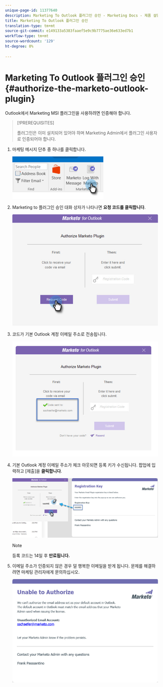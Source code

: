 ```yaml
---
unique-page-id: 11377640
description: Marketing To Outlook 플러그인 승인 - Marketing Docs - 제품 설명서
title: Marketing To Outlook 플러그인 승인
translation-type: tm+mt
source-git-commit: e149133a5383faaef5e9c9b7775ae36e633ed7b1
workflow-type: tm+mt
source-wordcount: '129'
ht-degree: 0%

---
```



# Marketing To Outlook 플러그인 승인 {#authorize-the-marketo-outlook-plugin}

Outlook에서 Marketing MSI 플러그인을 사용하려면 인증해야 합니다.

>[!PREREQUISITES]
>
>플러그인은 이미 설치되어 있어야 하며 Marketing Admin에서 플러그인 사용자로 인증되어야 합니다.

1. 마케팅 메시지 단추 중 하나를 클릭합니다.

   ![](assets/image2016-8-24-16-3a4-3a28.png)

1. Marketing to 플러그인 승인 대화 상자가 나타나면 **요청 코드를 클릭합니다**.

   ![](assets/image2016-8-24-16-3a6-3a51.png)

1. 코드가 기본 Outlook 계정 이메일 주소로 전송됩니다.

   ![](assets/image2016-8-24-16-3a8-3a36.png)

1. 기본 Outlook 계정 이메일 주소가 체크 아웃되면 등록 키가 수신됩니다. 팝업에 입력하고 [제출]을 **클릭합니다**.

   ![](assets/image2016-8-24-16-3a12-3a48.png)

   >[!NOTE]
   >
   >등록 코드는 14일 후 **만료됩니다.**

1. 이메일 주소가 인증되지 않은 경우 덜 행복한 이메일을 받게 됩니다. 문제를 해결하려면 마케팅 관리자에게 문의하십시오.

   ![](assets/image2016-8-24-16-3a25-3a27.png)

